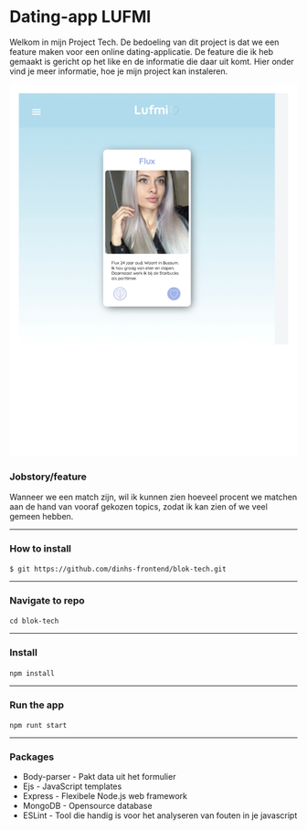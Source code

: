# Dating-app **LUFMI**
Welkom in mijn Project Tech. De bedoeling van dit project is dat we een feature maken voor een online dating-applicatie.
De feature die ik heb gemaakt is gericht op het like en de informatie die daar uit komt.
Hier onder vind je meer informatie, hoe je mijn project kan instaleren.

![Lufmi](https://github.com/dinhs-frontend/Dating-app/blob/master/Wiki-IMG/homepage.jpg)

### Jobstory/feature
Wanneer we een match zijn, wil ik kunnen zien hoeveel procent we matchen aan de hand van vooraf gekozen topics, zodat ik kan zien of we veel gemeen hebben.
***
### **How to install**
`$ git https://github.com/dinhs-frontend/blok-tech.git`
***
### Navigate to repo
`cd blok-tech`
***
### Install
`npm install`
***
### Run the app
`npm runt start`
***
### Packages

* Body-parser - Pakt data uit het formulier
* Ejs - JavaScript templates
* Express - Flexibele Node.js web framework 
* MongoDB - Opensource database
* ESLint - Tool die handig is voor het analyseren van fouten in je javascript

